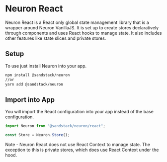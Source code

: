 # Neuron React

Neuron React is a React only global state management library that is a wrapper around Neuron VanillaJS. It is set up to create stores declaratively through components and uses React hooks to manage state. It also includes other features like state slices and private stores.

## Setup

To use just install Neuron into your app.

```bash
npm install @sandstack/neuron
//or
yarn add @sandstack/neuron
```

## Import into App

You will import the React configuration into your app instead of the base configuration.

```javascript
import Neuron from "@sandstack/neuron/react";

const Store = Neuron.Store();
```

Note - Neuron React does not use React Context to manage state. The exception to this is private stores, which does use React Context under the hood.
